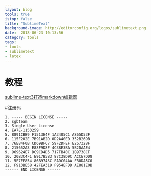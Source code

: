 ```yaml
---
layout: blog
tools: true
istop: false
title: "SublimeText"
background-image: http://editorconfig.org/logos/sublimetext.png 
date:  2018-06-23 10:13:56
category: tools
tags:
- tools
- sublimetext
- latex
---
```


# 教程

<a href="https://www.jianshu.com/p/7cbd50058ea3" title="jianshu">sublime-text3打造markdown编辑器</a>

#注册码
```
1. ----- BEGIN LICENSE -----
2. sgbteam
3. Single User License
4. EA7E-1153259
5. 8891CBB9 F1513E4F 1A3405C1 A865D53F
6. 115F202E 7B91AB2D 0D2A40ED 352B269B
7. 76E84F0B CD69BFC7 59F2DFEF E267328F
8. 215652A3 E88F9D8F 4C38E3BA 5B2DAAE4
9. 969624E7 DC9CD4D5 717FB40C 1B9738CF
10. 20B3C4F1 E917B5B3 87C38D9C ACCE7DD8
11. 5F7EF854 86B9743C FADC04AA FB0DA5C0
12. F913BE58 42FEA319 F954EFDD AE881E0B
------ END LICENSE ------
```
